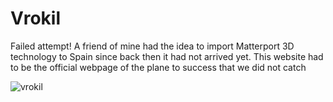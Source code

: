 # Vrokil

Failed attempt! A friend of mine had the idea to import Matterport 3D technology to Spain since back then it had not arrived yet. This website had to be the official webpage of the plane to success that we did not catch

![vrokil](https://user-images.githubusercontent.com/7153987/59192627-613ee800-8b83-11e9-9273-51c83f23b9ca.JPG)
